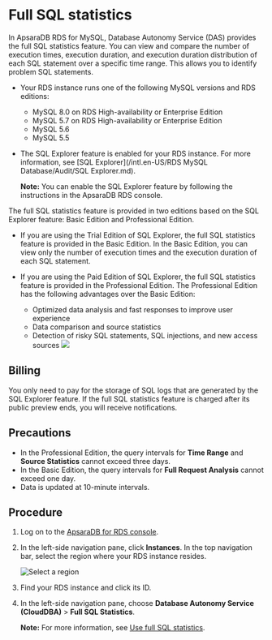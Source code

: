 # Full SQL statistics

In ApsaraDB RDS for MySQL, Database Autonomy Service \(DAS\) provides the full SQL statistics feature. You can view and compare the number of execution times, execution duration, and execution duration distribution of each SQL statement over a specific time range. This allows you to identify problem SQL statements.

-   Your RDS instance runs one of the following MySQL versions and RDS editions:
    -   MySQL 8.0 on RDS High-availability or Enterprise Edition
    -   MySQL 5.7 on RDS High-availability or Enterprise Edition
    -   MySQL 5.6
    -   MySQL 5.5
-   The SQL Explorer feature is enabled for your RDS instance. For more information, see [SQL Explorer](/intl.en-US/RDS MySQL Database/Audit/SQL Explorer.md).

    **Note:** You can enable the SQL Explorer feature by following the instructions in the ApsaraDB RDS console.


The full SQL statistics feature is provided in two editions based on the SQL Explorer feature: Basic Edition and Professional Edition.

-   If you are using the Trial Edition of SQL Explorer, the full SQL statistics feature is provided in the Basic Edition. In the Basic Edition, you can view only the number of execution times and the execution duration of each SQL statement.
-   If you are using the Paid Edition of SQL Explorer, the full SQL statistics feature is provided in the Professional Edition. The Professional Edition has the following advantages over the Basic Edition:

    -   Optimized data analysis and fast responses to improve user experience
    -   Data comparison and source statistics
    -   Detection of risky SQL statements, SQL injections, and new access sources
    ![](../images/p65556.png)


## Billing

You only need to pay for the storage of SQL logs that are generated by the SQL Explorer feature. If the full SQL statistics feature is charged after its public preview ends, you will receive notifications.

## Precautions

-   In the Professional Edition, the query intervals for **Time Range** and **Source Statistics** cannot exceed three days.
-   In the Basic Edition, the query intervals for **Full Request Analysis** cannot exceed one day.
-   Data is updated at 10-minute intervals.

## Procedure

1.  Log on to the [ApsaraDB for RDS console](https://rds.console.aliyun.com/).

2.  In the left-side navigation pane, click **Instances**. In the top navigation bar, select the region where your RDS instance resides.

    ![Select a region](https://static-aliyun-doc.oss-cn-hangzhou.aliyuncs.com/assets/img/en-US/8651559951/p36543.png)

3.  Find your RDS instance and click its ID.

4.  In the left-side navigation pane, choose **Database Autonomy Service \(CloudDBA\)** \> **Full SQL Statistics**.

    **Note:** For more information, see [Use full SQL statistics](~~92830~~).


